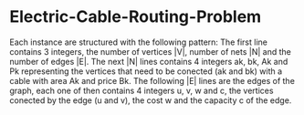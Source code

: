 # Electric-Cable-Routing-Problem

Each instance are structured with the following pattern: The first line contains 3 integers, the number of vertices |V|, number of nets |N| and the number of edges |E|. The next |N| lines contains 4 integers ak, bk, Ak and Pk representing the vertices that need to be conected (ak and bk) with a cable with area Ak and price Bk. The following |E| lines are the edges of the graph, each one of then contains 4 integers u, v, w and c, the vertices conected by the edge (u and v), the cost w and the capacity c of the edge.
